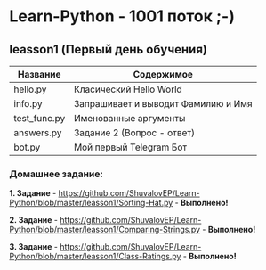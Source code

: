 Learn-Python - 1001 поток ;-)
===============

leasson1 (Первый день обучения)
----------------------------------
Название      | Содержимое   
--------------|-------------------------
hello.py      | Класический Hello World
info.py       | Запрашивает и выводит Фамилию и Имя 
test_func.py  | Именованные аргументы
answers.py    | Задание 2 (Вопрос - ответ)
bot.py        | Мой первый Telegram Бот

### Домашнее задание:
**1. Задание** - <https://github.com/ShuvalovEP/Learn-Python/blob/master/leasson1/Sorting-Hat.py> - **Выполнено!** 

**2. Задание** - <https://github.com/ShuvalovEP/Learn-Python/blob/master/leasson1/Comparing-Strings.py> - **Выполнено!** 

**3. Задание** - <https://github.com/ShuvalovEP/Learn-Python/blob/master/leasson1/Class-Ratings.py> - **Выполнено!** 
